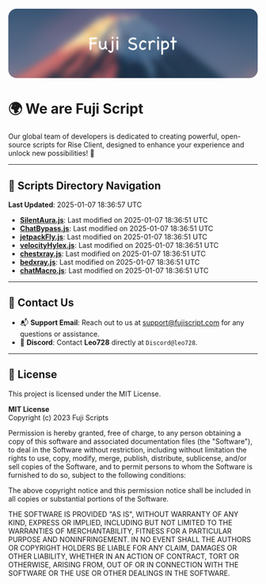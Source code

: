 ![Banner](.github/b.webp)

# 🌍 **We are Fuji Script**

Our global team of developers is dedicated to creating powerful, open-source scripts for Rise Client, designed to enhance your experience and unlock new possibilities! 🌟

---
<!-- SCRIPTS_NAVIGATION_START -->
## 📂 **Scripts Directory Navigation**

**Last Updated**: 2025-01-07 18:36:57 UTC

- **[SilentAura.js](scripts/SilentAura.js)**: Last modified on 2025-01-07 18:36:51 UTC
- **[ChatBypass.js](scripts/ChatBypass.js)**: Last modified on 2025-01-07 18:36:51 UTC
- **[jetpackFly.js](scripts/jetpackFly.js)**: Last modified on 2025-01-07 18:36:51 UTC
- **[velocityHylex.js](scripts/velocityHylex.js)**: Last modified on 2025-01-07 18:36:51 UTC
- **[chestxray.js](scripts/chestxray.js)**: Last modified on 2025-01-07 18:36:51 UTC
- **[bedxray.js](scripts/bedxray.js)**: Last modified on 2025-01-07 18:36:51 UTC
- **[chatMacro.js](scripts/chatMacro.js)**: Last modified on 2025-01-07 18:36:51 UTC

<!-- SCRIPTS_NAVIGATION_END -->

---

## 💬 **Contact Us**  
- 📬 **Support Email**: Reach out to us at [support@fujiscript.com](mailto:support@fujiscript.com) for any questions or assistance.  
- 💬 **Discord**: Contact **Leo728** directly at `Discord@leo728`.

---

## 📜 **License**

This project is licensed under the MIT License.  

**MIT License**  
Copyright (c) 2023 Fuji Scripts  

Permission is hereby granted, free of charge, to any person obtaining a copy of this software and associated documentation files (the "Software"), to deal in the Software without restriction, including without limitation the rights to use, copy, modify, merge, publish, distribute, sublicense, and/or sell copies of the Software, and to permit persons to whom the Software is furnished to do so, subject to the following conditions:  

The above copyright notice and this permission notice shall be included in all copies or substantial portions of the Software.  

THE SOFTWARE IS PROVIDED "AS IS", WITHOUT WARRANTY OF ANY KIND, EXPRESS OR IMPLIED, INCLUDING BUT NOT LIMITED TO THE WARRANTIES OF MERCHANTABILITY, FITNESS FOR A PARTICULAR PURPOSE AND NONINFRINGEMENT. IN NO EVENT SHALL THE AUTHORS OR COPYRIGHT HOLDERS BE LIABLE FOR ANY CLAIM, DAMAGES OR OTHER LIABILITY, WHETHER IN AN ACTION OF CONTRACT, TORT OR OTHERWISE, ARISING FROM, OUT OF OR IN CONNECTION WITH THE SOFTWARE OR THE USE OR OTHER DEALINGS IN THE SOFTWARE.  

